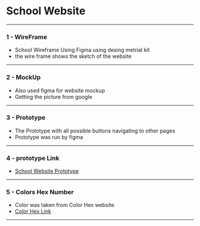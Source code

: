 # School Website
---
### 1 - WireFrame
- School Wireframe Using Figma using desing metrial kit 
- the wire frame shows the sketch of the website
---
### 2 - MockUp
- Also used figma for website mockup
- Getting the picture from google
---
### 3 - Prototype
- The Prototype with all possible buttons navigating to other pages
- Prototype was run by figma
---
### 4 - prototype Link 
- [School Website Prototype](https://www.figma.com/proto/ZZ9KBHsTe14EPXFOBv2t3a/First-Task?node-id=1057199-628&p=f&t=V4RhhU74AM4n1YlJ-1&scaling=min-zoom&content-scaling=fixed&page-id=77%3A432&starting-point-node-id=1057199%3A628)
---
### 5 - Colors Hex Number
- Color was taken from Color Hex website
- [Color Hex Link](https://www.color-hex.com/color-palette/1294)
---



​
